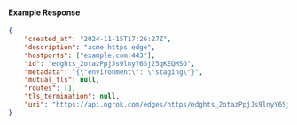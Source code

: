 <!-- Code generated for API Clients. DO NOT EDIT. -->

#### Example Response

```json
{
	"created_at": "2024-11-15T17:26:27Z",
	"description": "acme https edge",
	"hostports": ["example.com:443"],
	"id": "edghts_2otazPpjJs9lnyY6Sj25qKEQMSO",
	"metadata": "{\"environment\": \"staging\"}",
	"mutual_tls": null,
	"routes": [],
	"tls_termination": null,
	"uri": "https://api.ngrok.com/edges/https/edghts_2otazPpjJs9lnyY6Sj25qKEQMSO"
}
```
